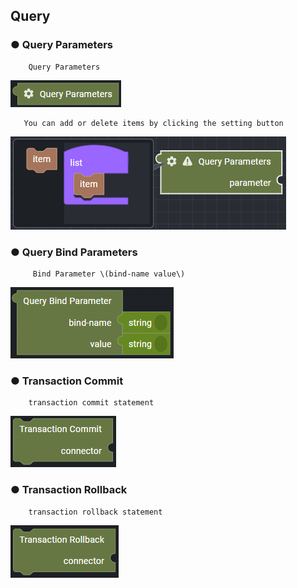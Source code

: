 ## Query

### ● Query Parameters

        Query Parameters

![](../../../img/assets/image%20%28249%29.png)

       You can add or delete items by clicking the setting button

![](../../../img/assets/image%20%28289%29.png)

### ● Query Bind Parameters

         Bind Parameter \(bind-name value\)

![](../../../img/assets/image%20%28316%29.png)

### ● Transaction Commit

        transaction commit statement

![](../../../img/assets/image%20%28245%29.png)

### ● Transaction Rollback

        transaction rollback statement

![](../../../img/assets/image%20%28263%29.png)
